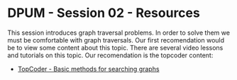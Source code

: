 # DPUM - Session 02 - Resources

This session introduces graph traversal problems. In order to solve them we must be comfortable with graph traversals. Our first recomendation would be to view some content about this topic. There are several video lessons and tutorials on this topic. Our recomendation is the topcoder content:

* [TopCoder - Basic methods for searching graphs](https://www.topcoder.com/community/competitive-programming/tutorials/introduction-to-graphs-and-their-data-structures-section-2/#basic)

